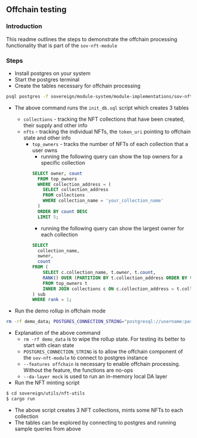 ## Offchain testing

### Introduction
This readme outlines the steps to demonstrate the offchain processing functionality that is part of the `sov-nft-module`

### Steps
* Install postgres on your system
* Start the postgres terminal
* Create the tables necessary for offchain processing

```bash
psql postgres -f sovereign/module-system/module-implementations/sov-nft-module/src/init_db.sql
```
* The above command runs the `init_db.sql` script which creates 3 tables
  * `collections` - tracking the NFT collections that have been created, their supply and other info
  * `nfts` - tracking the individual NFTs, the `token_uri` pointing to offchain state and other info
    * `top_owners` - tracks the number of NFTs of each collection that a user owns
      * running the following query can show the top owners for a specific collection
      ```sql
      SELECT owner, count 
        FROM top_owners
        WHERE collection_address = (
          SELECT collection_address
          FROM collections
          WHERE collection_name = 'your_collection_name'
        )
        ORDER BY count DESC
        LIMIT 5;
      ```
      * running the following query can show the largest owner for each collection
      ```sql
      SELECT
        collection_name,
        owner,
        count
      FROM (
          SELECT c.collection_name, t.owner, t.count,
          RANK() OVER (PARTITION BY t.collection_address ORDER BY t.count DESC) as rank
          FROM top_owners t
          INNER JOIN collections c ON c.collection_address = t.collection_address
      ) sub
      WHERE rank = 1;
      ```        
      
* Run the demo rollup in offchain mode
```bash
rm -rf demo_data; POSTGRES_CONNECTION_STRING="postgresql://username:password@localhost/postgres" cargo run --features offchain -- --da-layer mock
```
* Explanation of the above command
  * `rm -rf demo_data` is to wipe the rollup state. For testing its better to start with clean state
  * `POSTGRES_CONNECTION_STRING` is to allow the offchain component of the `sov-nft-module` to connect to postgres instance
  * `--features offchain` is necessary to enable offchain processing. Without the feature, the functions are no-ops
  * `--da-layer mock` is used to run an in-memory local DA layer
* Run the NFT minting script
```bash
$ cd sovereign/utils/nft-utils
$ cargo run
```
  * The above script creates 3 NFT collections, mints some NFTs to each collection
  * The tables can be explored by connecting to postgres and running sample queries from above